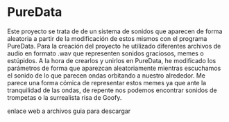 # PureData

Este proyecto se trata de de un sistema de sonidos que aparecen de forma aleatoria a partir de la modificación de estos mismos con el programa PureData. Para la creación del proyecto he utilizado diferentes archivos de audio en formato .wav que representen sonidos graciosos, memes o estúpidos. A la hora de crearlos y unirlos en PureData, he modificado los parámetros de forma que aparezcan aleatoriamente mientras escuchamos el sonido de lo que parecen ondas orbitando a nuestro alrededor. Me parece una forma cómica de representar estos memes ya que ante la tranquilidad de las ondas, de repente nos podemos encontrar sonidos de trompetas o la surrealista risa de Goofy. 



enlace web a archivos
guia para descargar
